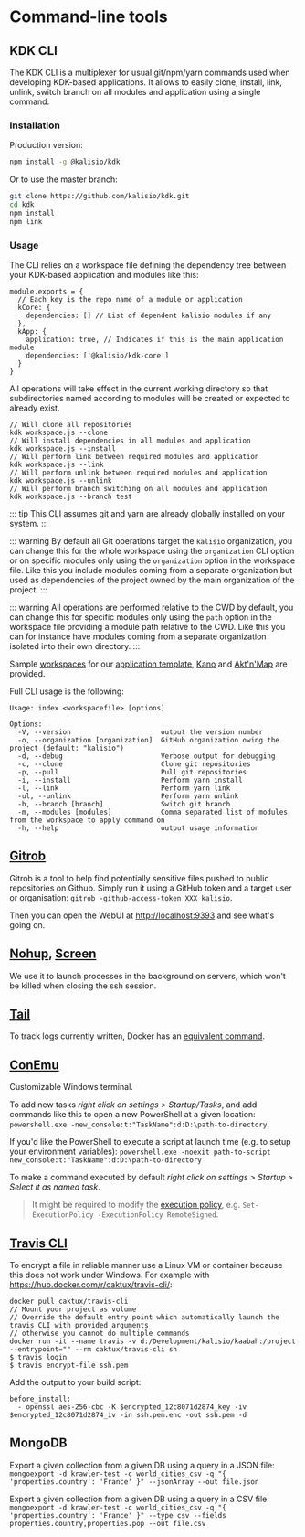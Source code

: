 # Command-line tools

## KDK CLI

The KDK CLI is a multiplexer for usual git/npm/yarn commands used when developing KDK-based applications. It allows to easily clone, install, link, unlink, switch branch on all modules and application using a single command.

### Installation

Production version:
```bash
npm install -g @kalisio/kdk
```

Or to use the master branch:
```bash
git clone https://github.com/kalisio/kdk.git
cd kdk
npm install
npm link
```

### Usage

The CLI relies on a workspace file defining the dependency tree between your KDK-based application and modules like this:
```
module.exports = {
  // Each key is the repo name of a module or application
  kCore: {
    dependencies: [] // List of dependent kalisio modules if any
  },
  kApp: {
    application: true, // Indicates if this is the main application module
    dependencies: ['@kalisio/kdk-core']
  }
}

```
All operations will take effect in the current working directory so that subdirectories named according to modules will be created or expected to already exist.

```
// Will clone all repositories
kdk workspace.js --clone
// Will install dependencies in all modules and application
kdk workspace.js --install
// Will perform link between required modules and application
kdk workspace.js --link
// Will perform unlink between required modules and application
kdk workspace.js --unlink
// Will perform branch switching on all modules and application
kdk workspace.js --branch test
```

::: tip
This CLI assumes git and yarn are already globally installed on your system.
:::

::: warning
By default all Git operations target the `kalisio` organization, you can change this for the whole workspace using the `organization` CLI option or on specific modules only using the `organization` option in the workspace file. Like this you include modules coming from a separate organization but used as dependencies of the project owned by the main organization of the project.
:::

::: warning
All operations are performed relative to the CWD by default, you can change this for specific modules only using the `path` option in the workspace file providing a module path relative to the CWD. Like this you can for instance have modules coming from a separate organization isolated into their own directory.
:::

Sample [workspaces](https://github.com/kalisio/kdk/tree/master/workspaces) for our [application template](https://github.com/kalisio/kApp), [Kano](https://github.com/kalisio/kano) and [Akt'n'Map](https://github.com/kalisio/aktnmap) are provided.

Full CLI usage is the following:
```
Usage: index <workspacefile> [options]

Options:
  -V, --version                      output the version number
  -o, --organization [organization]  GitHub organization owing the project (default: "kalisio")
  -d, --debug                        Verbose output for debugging
  -c, --clone                        Clone git repositories
  -p, --pull                         Pull git repositories
  -i, --install                      Perform yarn install
  -l, --link                         Perform yarn link
  -ul, --unlink                      Perform yarn unlink
  -b, --branch [branch]              Switch git branch
  -m, --modules [modules]            Comma separated list of modules from the workspace to apply command on
  -h, --help                         output usage information
```

## [Gitrob](https://github.com/michenriksen/gitrob)

Gitrob is a tool to help find potentially sensitive files pushed to public repositories on Github. Simply run it using a GitHub token and a target user or organisation: `gitrob -github-access-token XXX kalisio`.

Then you can open the WebUI at [http://localhost:9393](http://localhost:9393) and see what's going on.

## [Nohup](https://en.wikipedia.org/wiki/Nohup), [Screen](https://doc.ubuntu-fr.org/screen)

We use it to launch processes in the background on servers, which won't be killed when closing the ssh session.

## [Tail](https://www.linode.com/docs/tools-reference/tools/view-and-follow-the-end-of-text-files-with-tail)

To track logs currently written, Docker has an [equivalent command](https://docs.docker.com/engine/reference/commandline/logs/).

## [ConEmu](https://github.com/Maximus5/ConEmu)

Customizable Windows terminal.

To add new tasks *right click on settings > Startup/Tasks*, and add commands like this to open a new PowerShell at a given location:
`powershell.exe -new_console:t:"TaskName":d:D:\path-to-directory`.

If you'd like the PowerShell to execute a script at launch time (e.g. to setup your environment variables): `powershell.exe -noexit path-to-script new_console:t:"TaskName":d:D:\path-to-directory`

To make a command executed by default *right click on settings > Startup > Select it as named task*.

> It might be required to modify the [execution policy](https://technet.microsoft.com/fr-FR/library/hh847748.aspx), e.g. `Set-ExecutionPolicy -ExecutionPolicy RemoteSigned`.

## [Travis CLI](https://github.com/travis-ci/travis.rb#installation)

To encrypt a file in reliable manner use a Linux VM or container because this does not work under Windows. For example with https://hub.docker.com/r/caktux/travis-cli/:
```
docker pull caktux/travis-cli
// Mount your project as volume
// Override the default entry point which automatically launch the travis CLI with provided arguments
// otherwise you cannot do multiple commands
docker run -it --name travis -v d:/Development/kalisio/kaabah:/project --entrypoint="" --rm caktux/travis-cli sh
$ travis login
$ travis encrypt-file ssh.pem
```

Add the output to your build script:
```
before_install:
  - openssl aes-256-cbc -K $encrypted_12c8071d2874_key -iv $encrypted_12c8071d2874_iv -in ssh.pem.enc -out ssh.pem -d
```

## MongoDB

Export a given collection from a given DB using a query in a JSON file: `mongoexport -d krawler-test -c world_cities_csv -q "{ 'properties.country': 'France' }" --jsonArray --out file.json`

Export a given collection from a given DB using a query in a CSV file: `mongoexport -d krawler-test -c world_cities_csv -q "{ 'properties.country': 'France' }" --type csv --fields properties.country,properties.pop --out file.csv`

